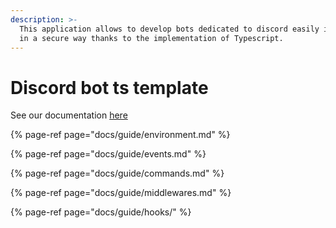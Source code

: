 ```yaml
---
description: >-
  This application allows to develop bots dedicated to discord easily in OOP and
  in a secure way thanks to the implementation of Typescript.
---
```


# Discord bot ts template

See our documentation [here](https://leadcodedev.gitbook.io/discord-bot-ts-template/)

{% page-ref page="docs/guide/environment.md" %}

{% page-ref page="docs/guide/events.md" %}

{% page-ref page="docs/guide/commands.md" %}

{% page-ref page="docs/guide/middlewares.md" %}

{% page-ref page="docs/guide/hooks/" %}





